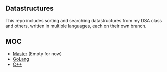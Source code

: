 ## Datastructures

This repo includes sorting and searching datastructures from my DSA class and others, written in multiple languages, each on their own branch.
## MOC
- [Master](https://github.com/ArshhGill/datastructures/tree/master) (Empty for now)
- [GoLang](https://github.com/ArshhGill/datastructures/tree/golang)
- [C++](https://github.com/ArshhGill/datastructures/tree/cpp)

